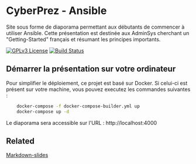 
# CyberPrez - Ansible

Site sous forme de diaporama permettant aux débutants de commencer à utiliser Ansible. Cette présentation est destinée aux AdminSys cherchant un "Getting-Started" français et résumant les principes importants. 

[![GPLv3 License](https://img.shields.io/badge/License-GPL%20v3-yellow.svg)](https://opensource.org/licenses/)
[![Build Status](https://drone.forky.ovh/api/badges/CyberPrez/PrezAnsible/status.svg)](https://drone.forky.ovh/CyberPrez/PrezAnsible)
## Démarrer la présentation sur votre ordinateur

Pour simplifier le déploiement, ce projet est basé sur Docker. Si celui-ci est présent sur votre machine, vous pouvez executez les commandes suivantes : 

```bash
    docker-compose -f docker-compose-builder.yml up
    docker-compose up -d
```

Le diaporama sera accessible sur l'URL : http://localhost:4000

## Related

[Markdown-slides](https://gitlab.com/da_doomer/markdown-slides)

